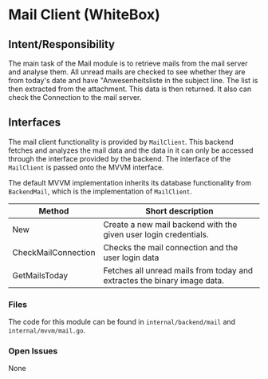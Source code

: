 # Mail Client (WhiteBox)

## Intent/Responsibility

The main task of the Mail module is to retrieve mails from the mail server and analyse them. All unread mails are checked to see whether they are from today's date and have "Anwesenheitsliste in the subject line. The list is then extracted from the attachment. This data is then returned. It also can check the Connection to the mail server.

## Interfaces
The mail client functionality is provided by `MailClient`. This backend fetches and analyzes the mail data and the data in it can only be accessed through the interface provided by the backend.
The interface of the `MailClient` is passed onto the MVVM interface.

The default MVVM implementation inherits its database functionality from `BackendMail`, which is the implementation of `MailClient`.

|**Method**|**Short description**|
|---|---|
|New|Create a new mail backend with the given user login credentials.|
|CheckMailConnection|Checks the mail connection and the user login data|
|GetMailsToday|Fetches all unread mails from today and extractes the binary image data.|

### Files

The code for this module can be found in `internal/backend/mail` and `internal/mvvm/mail.go`.

### Open Issues
None